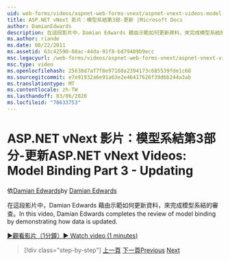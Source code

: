 ```yaml
---
uid: web-forms/videos/aspnet-web-forms-vnext/aspnet-vnext-videos-model-binding-part-3-updating
title: ASP.NET vNext 影片：模型系結第3部-更新 |Microsoft Docs
author: DamianEdwards
description: 在這段影片中，Damian Edwards 藉由示範如何更新資料，來完成模型系結的審查。
ms.author: riande
ms.date: 08/22/2011
ms.assetid: 63c42590-08ac-44da-91f8-bd79489b9ecc
msc.legacyurl: /web-forms/videos/aspnet-web-forms-vnext/aspnet-vnext-videos-model-binding-part-3-updating
msc.type: video
ms.openlocfilehash: 25638d7af7f8e97160a2394173c685539fde1c68
ms.sourcegitcommit: e7e91932a6e91a63e2e46417626f39d6b244a3ab
ms.translationtype: MT
ms.contentlocale: zh-TW
ms.lasthandoff: 03/06/2020
ms.locfileid: "78633753"
---
```

# <a name="aspnet-vnext-videos-model-binding-part-3---updating"></a><span data-ttu-id="06bc5-103">ASP.NET vNext 影片：模型系結第3部分-更新</span><span class="sxs-lookup"><span data-stu-id="06bc5-103">ASP.NET vNext Videos: Model Binding Part 3 - Updating</span></span>

<span data-ttu-id="06bc5-104">依[Damian Edwards](https://github.com/DamianEdwards)</span><span class="sxs-lookup"><span data-stu-id="06bc5-104">by [Damian Edwards](https://github.com/DamianEdwards)</span></span>

<span data-ttu-id="06bc5-105">在這段影片中，Damian Edwards 藉由示範如何更新資料，來完成模型系結的審查。</span><span class="sxs-lookup"><span data-stu-id="06bc5-105">In this video, Damian Edwards completes the review of model binding by demonstrating how data is updated.</span></span>

[<span data-ttu-id="06bc5-106">&#9654;觀看影片（1分鐘）</span><span class="sxs-lookup"><span data-stu-id="06bc5-106">&#9654; Watch video (1 minutes)</span></span>](https://channel9.msdn.com/Blogs/ASP-NET-Site-Videos/aspnet-vnext-videos-model-binding-part-3-updating)

> [!div class="step-by-step"]
> <span data-ttu-id="06bc5-107">[上一頁](aspnet-vnext-videos-model-binding-part-2-filtering.md)
> [下一頁](aspnet-45-web-forms-model-binding.md)</span><span class="sxs-lookup"><span data-stu-id="06bc5-107">[Previous](aspnet-vnext-videos-model-binding-part-2-filtering.md)
[Next](aspnet-45-web-forms-model-binding.md)</span></span>
